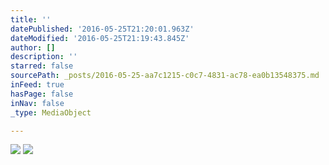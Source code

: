 ```yaml
---
title: ''
datePublished: '2016-05-25T21:20:01.963Z'
dateModified: '2016-05-25T21:19:43.845Z'
author: []
description: ''
starred: false
sourcePath: _posts/2016-05-25-aa7c1215-c0c7-4831-ac78-ea0b13548375.md
inFeed: true
hasPage: false
inNav: false
_type: MediaObject

---
```

![](https://the-grid-user-content.s3-us-west-2.amazonaws.com/38942e83-0071-46db-924c-d890a044a475.jpg)
![](https://the-grid-user-content.s3-us-west-2.amazonaws.com/29ccc17c-25de-4162-93f4-7f6d0918373a.jpg)